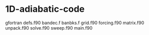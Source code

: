 # 1D-adiabatic-code

gfortran defs.f90 bandec.f banbks.f grid.f90 forcing.f90 matrix.f90 unpack.f90 solve.f90 sweep.f90 main.f90
